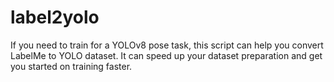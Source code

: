 # label2yolo
If you need to train for a YOLOv8 pose task, this script can help you convert LabelMe to YOLO dataset. It can speed up your dataset preparation and get you started on training faster.

